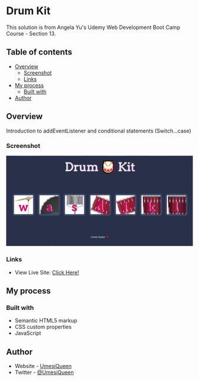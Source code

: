 # Drum Kit

This solution is from Angela Yu's Udemy Web Development Boot Camp Course - Section 13.

## Table of contents

- [Overview](#overview)
  - [Screenshot](#screenshot)
  - [Links](#links)
- [My process](#my-process)
  - [Built with](#built-with)
- [Author](#author)

## Overview
  Introduction to addEventListener and conditional statements (Switch...case)

### Screenshot
 ![Alt text](images/Screenshot.png?raw=true)

### Links
- View Live Site: [Click Here!](https://umesiqueen.github.io/Drum-Kit/)

## My process

### Built with

- Semantic HTML5 markup
- CSS custom properties
- JavaScript

## Author

- Website - [UmesiQueen](https://umesiqueen.github.io/UmesiQueen/)
- Twitter - [@UmesiQueen](https://www.twitter.com/UmesiQueen)


